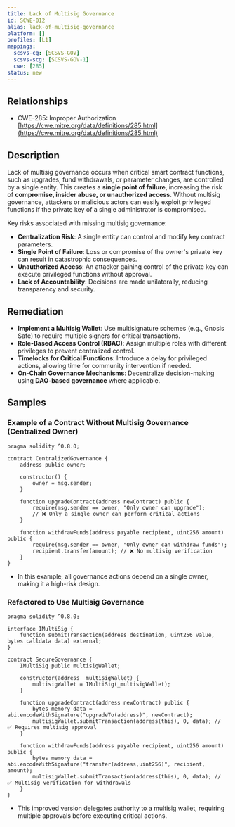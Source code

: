 ```yaml
---
title: Lack of Multisig Governance
id: SCWE-012
alias: lack-of-multisig-governance
platform: []
profiles: [L1]
mappings:
  scsvs-cg: [SCSVS-GOV]
  scsvs-scg: [SCSVS-GOV-1]
  cwe: [285]
status: new
---
```


## Relationships
- CWE-285: Improper Authorization  
  [https://cwe.mitre.org/data/definitions/285.html](https://cwe.mitre.org/data/definitions/285.html)

## Description
Lack of multisig governance occurs when critical smart contract functions, such as upgrades, fund withdrawals, or parameter changes, are controlled by a single entity. This creates a **single point of failure**, increasing the risk of **compromise, insider abuse, or unauthorized access**. Without multisig governance, attackers or malicious actors can easily exploit privileged functions if the private key of a single administrator is compromised.

Key risks associated with missing multisig governance:
- **Centralization Risk**: A single entity can control and modify key contract parameters.
- **Single Point of Failure**: Loss or compromise of the owner's private key can result in catastrophic consequences.
- **Unauthorized Access**: An attacker gaining control of the private key can execute privileged functions without approval.
- **Lack of Accountability**: Decisions are made unilaterally, reducing transparency and security.

## Remediation
- **Implement a Multisig Wallet**: Use multisignature schemes (e.g., Gnosis Safe) to require multiple signers for critical transactions.
- **Role-Based Access Control (RBAC)**: Assign multiple roles with different privileges to prevent centralized control.
- **Timelocks for Critical Functions**: Introduce a delay for privileged actions, allowing time for community intervention if needed.
- **On-Chain Governance Mechanisms**: Decentralize decision-making using **DAO-based governance** where applicable.

## Samples

### Example of a Contract Without Multisig Governance (Centralized Owner)

```solidity
pragma solidity ^0.8.0;

contract CentralizedGovernance {
    address public owner;

    constructor() {
        owner = msg.sender;
    }

    function upgradeContract(address newContract) public {
        require(msg.sender == owner, "Only owner can upgrade");
        // ❌ Only a single owner can perform critical actions
    }

    function withdrawFunds(address payable recipient, uint256 amount) public {
        require(msg.sender == owner, "Only owner can withdraw funds");
        recipient.transfer(amount); // ❌ No multisig verification
    }
}
```

- In this example, all governance actions depend on a single owner, making it a high-risk design.

### Refactored to Use Multisig Governance

```solidity
pragma solidity ^0.8.0;

interface IMultiSig {
    function submitTransaction(address destination, uint256 value, bytes calldata data) external;
}

contract SecureGovernance {
    IMultiSig public multisigWallet;

    constructor(address _multisigWallet) {
        multisigWallet = IMultiSig(_multisigWallet);
    }

    function upgradeContract(address newContract) public {
        bytes memory data = abi.encodeWithSignature("upgradeTo(address)", newContract);
        multisigWallet.submitTransaction(address(this), 0, data); // ✅ Requires multisig approval
    }

    function withdrawFunds(address payable recipient, uint256 amount) public {
        bytes memory data = abi.encodeWithSignature("transfer(address,uint256)", recipient, amount);
        multisigWallet.submitTransaction(address(this), 0, data); // ✅ Multisig verification for withdrawals
    }
}
```

- This improved version delegates authority to a multisig wallet, requiring multiple approvals before executing critical actions.
